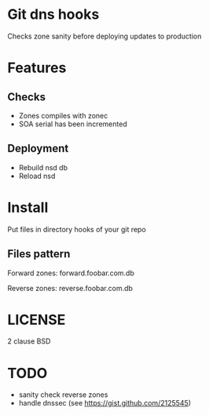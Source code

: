 # Git dns hooks

Checks zone sanity before deploying updates to production

# Features

## Checks

- Zones compiles with zonec
- SOA serial has been incremented

## Deployment

- Rebuild nsd db
- Reload nsd

# Install

Put files in directory hooks of your git repo

## Files pattern

Forward zones:
  forward.foobar.com.db

Reverse zones:
  reverse.foobar.com.db


# LICENSE

2 clause BSD

# TODO

- sanity check reverse zones
- handle dnssec (see https://gist.github.com/2125545)

